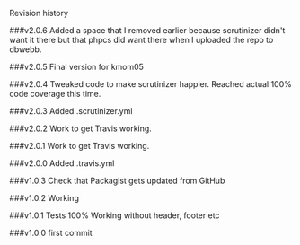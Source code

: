 Revision history

###v2.0.6
Added a space that I removed earlier because scrutinizer didn't want it there but that phpcs did want there when I uploaded the repo to dbwebb.

###v2.0.5
Final version for kmom05

###v2.0.4
Tweaked code to make scrutinizer happier.
Reached actual 100% code coverage this time.

###v2.0.3
Added .scrutinizer.yml

###v2.0.2
Work to get Travis working.

###v2.0.1
Work to get Travis working.


###v2.0.0
Added .travis.yml

###v1.0.3
Check that Packagist gets updated from GitHub

###v1.0.2
Working

###v1.0.1
Tests 100%
Working without header, footer etc


###v1.0.0
first commit
